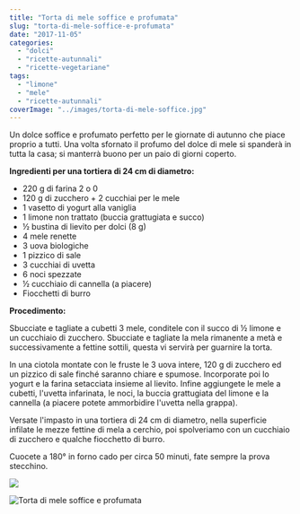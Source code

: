 ```yaml
---
title: "Torta di mele soffice e profumata"
slug: "torta-di-mele-soffice-e-profumata"
date: "2017-11-05"
categories: 
  - "dolci"
  - "ricette-autunnali"
  - "ricette-vegetariane"
tags: 
  - "limone"
  - "mele"
  - "ricette-autunnali"
coverImage: "../images/torta-di-mele-soffice.jpg"
---
```


Un dolce soffice e profumato perfetto per le giornate di autunno che piace proprio a tutti. Una volta sfornato il profumo del dolce di mele si spanderà in tutta la casa; si manterrà buono per un paio di giorni coperto.

**Ingredienti per una tortiera di 24 cm di diametro:**

- 220 g di farina 2 o 0
- 120 g di zucchero + 2 cucchiai per le mele
- 1 vasetto di yogurt alla vaniglia
- 1 limone non trattato (buccia grattugiata e succo)
- ½ bustina di lievito per dolci (8 g)
- 4 mele renette
- 3 uova biologiche
- 1 pizzico di sale
- 3 cucchiai di uvetta
- 6 noci spezzate
- ½ cucchiaio di cannella (a piacere)
- Fiocchetti di burro

**Procedimento:**

Sbucciate e tagliate a cubetti 3 mele, conditele con il succo di ½ limone e un cucchiaio di zucchero. Sbucciate e tagliate la mela rimanente a metà e successivamente a fettine sottili, questa vi servirà per guarnire la torta.

In una ciotola montate con le fruste le 3 uova intere, 120 g di zucchero ed un pizzico di sale finché saranno chiare e spumose. Incorporate poi lo yogurt e la farina setacciata insieme al lievito. Infine aggiungete le mele a cubetti, l'uvetta infarinata, le noci, la buccia grattugiata del limone e la cannella (a piacere potete ammorbidire l'uvetta nella grappa).

Versate l'impasto in una tortiera di 24 cm di diametro, nella superficie infilate le mezze fettine di mela a cerchio, poi spolveriamo con un cucchiaio di zucchero e qualche fiocchetto di burro.

Cuocete a 180° in forno cado per circa 50 minuti, fate sempre la prova stecchino.

![](https://cucinadalnord.it/wp-content/uploads/2017/11/torta-di-mele1.jpg)

![Torta di mele soffice e profumata](https://cucinadalnord.it/wp-content/uploads/2017/11/Torta-di-mele.jpg)

